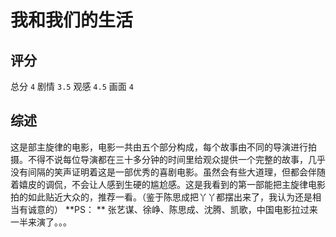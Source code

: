 # 我和我们的生活

## 评分

总分 `4`
剧情 `3.5`
观感 `4.5`
画面 `4`

## 综述

这是部主旋律的电影，电影一共由五个部分构成，每个故事由不同的导演进行拍摄。不得不说每位导演都在三十多分钟的时间里给观众提供一个完整的故事，几乎没有间隔的笑声证明着这是一部优秀的喜剧电影。虽然会有些大道理，但都会伴随着嬉皮的调侃，不会让人感到生硬的尴尬感。这是我看到的第一部能把主旋律电影拍的如此贴近大众的，推荐一看。（鉴于陈思成把丫丫都摆出来了，我认为还是相当有诚意的）
**PS： ** 张艺谋、徐峥、陈思成、沈腾、凯歌，中国电影拉过来一半来演了。。。
